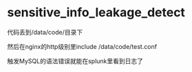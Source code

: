 # sensitive_info_leakage_detect


代码丢到/data/code/目录下

然后在nginx的http级别里include /data/code/test.conf



触发MySQL的语法错误就能在splunk里看到日志了
